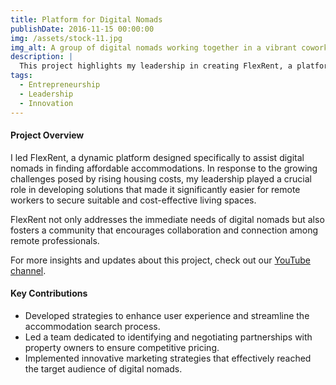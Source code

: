 ```yaml
---
title: Platform for Digital Nomads
publishDate: 2016-11-15 00:00:00
img: /assets/stock-11.jpg
img_alt: A group of digital nomads working together in a vibrant coworking space
description: |
  This project highlights my leadership in creating FlexRent, a platform that facilitates affordable housing solutions for digital nomads, enabling them to thrive in their remote work environments.
tags:
  - Entrepreneurship
  - Leadership
  - Innovation
---
```


<h4>Project Overview</h4>
<p>I led FlexRent, a dynamic platform designed specifically to assist digital nomads in finding affordable accommodations. In response to the growing challenges posed by rising housing costs, my leadership played a crucial role in developing solutions that made it significantly easier for remote workers to secure suitable and cost-effective living spaces.</p>

<p>FlexRent not only addresses the immediate needs of digital nomads but also fosters a community that encourages collaboration and connection among remote professionals.</p>

<p>For more insights and updates about this project, check out our <a href="https://www.youtube.com/@FlexRent" target="_blank">YouTube channel</a>.</p>

<h4>Key Contributions</h4>
<ul>
    <li>Developed strategies to enhance user experience and streamline the accommodation search process.</li>
    <li>Led a team dedicated to identifying and negotiating partnerships with property owners to ensure competitive pricing.</li>
    <li>Implemented innovative marketing strategies that effectively reached the target audience of digital nomads.</li>
</ul>
